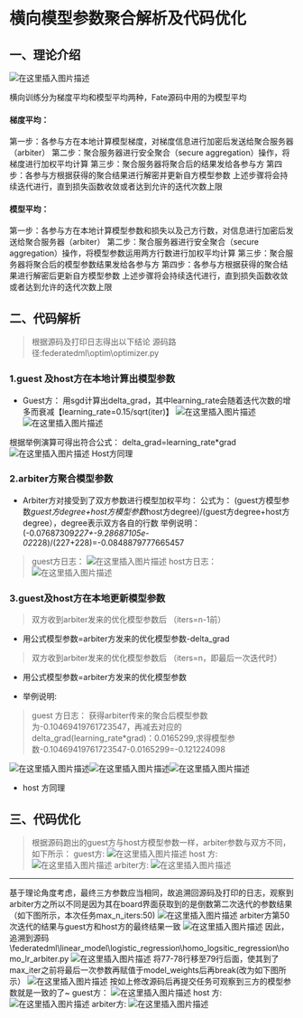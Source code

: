 ﻿# 横向模型参数聚合解析及代码优化
## 一、理论介绍
![在这里插入图片描述](https://img-blog.csdnimg.cn/20200818152932869.png)

横向训练分为梯度平均和模型平均两种，Fate源码中用的为模型平均
#### 梯度平均：
第一步：各参与方在本地计算模型梯度，对梯度信息进行加密后发送给聚合服务器（arbiter）
第二步：聚合服务器进行安全聚合（secure aggregation）操作，将梯度进行加权平均计算
第三步：聚合服务器将聚合后的结果发给各参与方
第四步：各参与方根据获得的聚合结果进行解密并更新自方模型参数
上述步骤将会持续迭代进行，直到损失函数收敛或者达到允许的迭代次数上限
#### 模型平均：
第一步：各参与方在本地计算模型参数和损失以及己方行数，对信息进行加密后发送给聚合服务器（arbiter）
第二步：聚合服务器进行安全聚合（secure aggregation）操作，将模型参数运用两方行数进行加权平均计算
第三步：聚合服务器将聚合后的模型参数结果发给各参与方
第四步：各参与方根据获得的聚合结果进行解密后更新自方模型参数
上述步骤将会持续迭代进行，直到损失函数收敛或者达到允许的迭代次数上限

## 二、代码解析
>根据源码及打印日志得出以下结论
> 源码路径:federatedml\optim\optimizer.py
### 1.guest 及host方在本地计算出模型参数
* Guest方：
用sgd计算出delta_grad，其中learning_rate会随着迭代次数的增多而衰减【learning_rate=0.15/sqrt(iter)】
![在这里插入图片描述](https://img-blog.csdnimg.cn/20200914100839807.png)
![在这里插入图片描述](https://img-blog.csdnimg.cn/20200914100904159.png)

根据举例演算可得出符合公式：
delta_grad=learning_rate*grad![在这里插入图片描述](https://img-blog.csdnimg.cn/20200914101451258.png)
 Host方同理
 ### 2.arbiter方聚合模型参数
* Arbiter方对接受到了双方参数进行模型加权平均：
公式为：
(guest方模型参数*guest方degree+host方模型参数*host方degree)/(guest方degree+host方degree），degree表示双方各自的行数
举例说明：(-0.07687309*227+-9.28687105e-02*228)/(227+228)=-0.0848879777665457
>guest方日志：
![在这里插入图片描述](https://img-blog.csdnimg.cn/20200914111559805.png)
>host方日志：
![在这里插入图片描述](https://img-blog.csdnimg.cn/20200914111624426.png)
### 3.guest及host方在本地更新模型参数
> 双方收到arbiter发来的优化模型参数后
> （iters=n-1前）
* 用公式模型参数=arbiter方发来的优化模型参数-delta_grad
> 双方收到arbiter发来的优化模型参数后
> （iters=n，即最后一次迭代时）
* 用公式模型参数=arbiter方发来的优化模型参数

* 举例说明:
>guest 方日志：
获得arbiter传来的聚合后模型参数为-0.10469419761723547，再减去对应的delta_grad(learning_rate*grad)：0.0165299,求得模型参数-0.10469419761723547-0.0165299=-0.121224098

![在这里插入图片描述](https://img-blog.csdnimg.cn/20200914144205107.png#pic_center)![在这里插入图片描述](https://img-blog.csdnimg.cn/20200914144319450.png)![在这里插入图片描述](https://img-blog.csdnimg.cn/20200914144400626.png)
* host 方同理
## 三、代码优化
> 根据源码跑出的guest方与host方模型参数一样，arbiter参数与双方不同，如下所示：
> guest方:
![在这里插入图片描述](https://img-blog.csdnimg.cn/20200914152654105.png)
host 方:
![在这里插入图片描述](https://img-blog.csdnimg.cn/20200914152837476.png)
arbiter方:
![在这里插入图片描述](https://img-blog.csdnimg.cn/20200914152933137.png)
-------
基于理论角度考虑，最终三方参数应当相同，故追溯回源码及打印的日志，观察到arbiter方之所以不同是因为其在board界面获取到的是倒数第二次迭代的参数结果（如下图所示，本次任务max_n_iters:50)
![在这里插入图片描述](https://img-blog.csdnimg.cn/20200914162602384.png)
arbiter方第50次迭代的结果与guest方和host方的最终结果一致
![在这里插入图片描述](https://img-blog.csdnimg.cn/2020091416270638.png)
因此，追溯到源码\federatedml\linear_model\logistic_regression\homo_logsitic_regression\homo_lr_arbiter.py
![在这里插入图片描述](https://img-blog.csdnimg.cn/20200914163313443.png)
将77-78行移至79行后面，使其到了max_iter之前将最后一次参数再赋值于model_weights后再break(改为如下图所示）
![在这里插入图片描述](https://img-blog.csdnimg.cn/20200914163507782.png)
按如上修改源码后再提交任务可观察到三方的模型参数就是一致的了~
guest方：
![在这里插入图片描述](https://img-blog.csdnimg.cn/20200914152654105.png)
host 方:
![在这里插入图片描述](https://img-blog.csdnimg.cn/20200914152654105.png)
arbiter方:
![在这里插入图片描述](https://img-blog.csdnimg.cn/20200914152654105.png)








